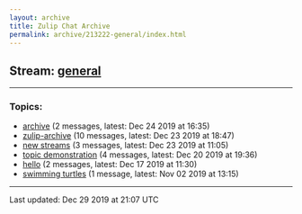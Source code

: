 ```yaml
---
layout: archive
title: Zulip Chat Archive
permalink: archive/213222-general/index.html
---
```


## Stream: [general](http://127.0.0.1:4000/archive/213222-general/index.html)
---

### Topics:

* [archive](archive.html) (2 messages, latest: Dec 24 2019 at 16:35)
* [zulip-archive](zulip-archive.html) (10 messages, latest: Dec 23 2019 at 18:47)
* [new streams](new.20streams.html) (3 messages, latest: Dec 23 2019 at 11:05)
* [topic demonstration](topic.20demonstration.html) (4 messages, latest: Dec 20 2019 at 19:36)
* [hello](hello.html) (2 messages, latest: Dec 17 2019 at 11:30)
* [swimming turtles](swimming.20turtles.html) (1 message, latest: Nov 02 2019 at 13:15)

<hr><p>Last updated: Dec 29 2019 at 21:07 UTC</p>